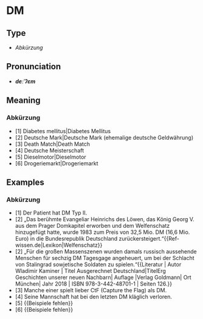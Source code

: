 # DM
## Type
- _Abkürzung_
## Pronunciation
- **_deːˈʔɛm_**
## Meaning
### Abkürzung
- [1] Diabetes mellitus|Diabetes Mellitus
- [2] Deutsche Mark|Deutsche Mark (ehemalige deutsche Geldwährung)
- [3] Death Match|Death Match
- [4] Deutsche Meisterschaft
- [5] Dieselmotor|Dieselmotor
- [6] Drogeriemarkt|Drogeriemarkt
## Examples
### Abkürzung
- [1] Der Patient hat DM Typ II.
- [2] „Das berühmte Evangeliar Heinrichs des Löwen, das König Georg V. aus dem Prager Domkapitel erworben und dem Welfenschatz hinzugefügt hatte, wurde 1983 zum Preis von 32,5 Mio. DM (16,6 Mio. Euro) in die Bundesrepublik Deutschland zurückersteigert.“<ref>{{Ref-wissen.de|Lexikon|Welfenschatz}}</ref>
- [2] „Für die großen Massenszenen wurden damals russisch aussehende Menschen für sechzig DM Tagesgage angeheuert, um bei der Schlacht von Stalingrad sowjetische Soldaten zu spielen.“<ref>{{Literatur | Autor Wladimir Kaminer | Titel Ausgerechnet Deutschland|TitelErg Geschichten unserer neuen Nachbarn| Auflage |Verlag Goldmann| Ort München| Jahr 2018 | ISBN 978-3-442-48701-1 | Seiten 126.}}</ref>
- [3] Manche einer spielt lieber CtF (Capture the Flag) als DM.
- [4] Seine Mannschaft hat bei den letzten DM kläglich verloren.
- [5] {{Beispiele fehlen}}
- [6] {{Beispiele fehlen}}
